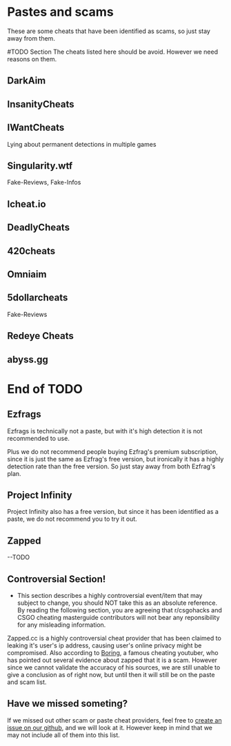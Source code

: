 # Pastes and scams

These are some cheats that have been identified as scams, so just stay away from them.

#TODO Section
The cheats listed here should be avoid. However we need reasons on them.
## DarkAim

## InsanityCheats

## IWantCheats

Lying about permanent detections in multiple games

## Singularity.wtf

Fake-Reviews, Fake-Infos

## Icheat.io

## DeadlyCheats

## 420cheats

## Omniaim

## 5dollarcheats

Fake-Reviews

## Redeye Cheats

## abyss.gg

# End of TODO

## Ezfrags

Ezfrags is technically not a paste, but with it's high detection it is not recommended to use.

Plus we do not recommend people buying Ezfrag's premium subscription, since it is just the same as Ezfrag's free version, but ironically it has a highly detection rate than the free version. So just stay away from both Ezfrag's plan.

## Project Infinity

Project Infinity also has a free version, but since it has been identified as a paste, we do not recommend you to try it out.

## Zapped

--TODO

## Controversial Section!

* This section describes a highly controversial event/item that may subject to change, you should NOT take this as an absolute reference. By reading the following section, you are agreeing that r/csgohacks and CSGO cheating masterguide contributors will not bear any reponsibility for any misleading information.

Zapped.cc is a highly controversial cheat provider that has been claimed to leaking it's user's ip address, causing user's online privacy might be compromised. Also according to [Boring](pastes-and-scams.md), a famous cheating youtuber, who has pointed out several evidence about zapped that it is a scam. However since we cannot validate the accuracy of his sources, we are still unable to give a conclusion as of right now, but until then it will still be on the paste and scam list.

## Have we missed someting?

If we missed out other scam or paste cheat providers, feel free to [create an issue on our github](https://github.com/csgohacks/master-guide/issues), and we will look at it. However keep in mind that we may not include all of them into this list.
